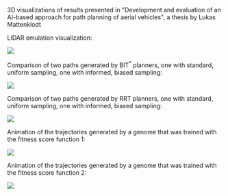 3D visualizations of results presented in "Development and evaluation of an AI-based approach for path planning of aerial vehicles", a thesis by Lukas Mattenklodt

LIDAR emulation visualization:

![](https://github.com/lux-maker/3D-Visualization/blob/main/lidar.gif)

Comparison of two paths generated by BIT<sup>*</sup> planners, one with standard, uniform sampling, one with informed, biased sampling:

![](https://github.com/lux-maker/3D-Visualization/blob/main/bitstar_clear.gif)

Comparison of two paths generated by RRT planners, one with standard, uniform sampling, one with informed, biased sampling:

![](https://github.com/lux-maker/3D-Visualization/blob/main/rrt_clear.gif)

Animation of the trajectories generated by a genome that was trained with the fitness score function 1:

![](https://github.com/lux-maker/3D-Visualization/blob/main/function1.gif)

Animation of the trajectories generated by a genome that was trained with the fitness score function 2:

![](https://github.com/lux-maker/3D-Visualization/blob/main/function2.gif)
